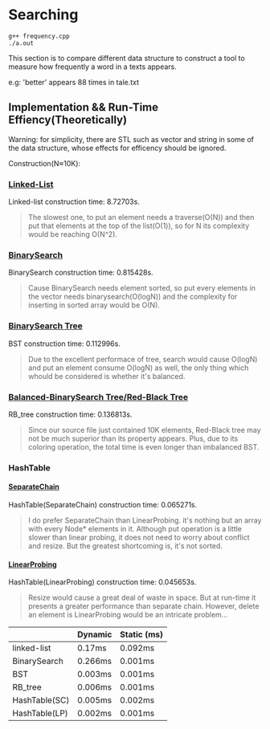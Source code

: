 # Searching

`g++ frequency.cpp`    
`./a.out`  

This section is to compare different data structure to construct a tool to measure how frequently a word in a texts appears.  

e.g: 'better' appears 88 times in tale.txt  

## Implementation && Run-Time Effiency(Theoretically)

Warning: for simplicity, there are STL such as vector and string in some of the data structure, whose effects for efficency should be ignored.   

Construction(N≈10K):  

### [Linked-List](./header/linked_list.h)  

Linked-list construction time: 8.72703s. 
> The slowest one, to put an element needs a traverse(O(N)) and then put that elements at the top of the list(O(1)), so for N its complexity would be reaching O(N^2). 


### [BinarySearch](./header/binarysearch.h)  
BinarySearch construction time: 0.815428s.   
> Cause BinarySearch needs element sorted, so put every elements in the vector needs binarysearch(O(logN)) and the complexity for inserting in sorted array would be O(N).  

### [BinarySearch Tree](./header/BST.h)  
BST construction time: 0.112996s.  
> Due to the excellent performace of tree, search would cause O(logN) and put an element consume O(logN) as well, the only thing which whould be considered is whether it's balanced.  

### [Balanced-BinarySearch Tree/Red-Black Tree](./header/RB_tree.h)  
RB_tree construction time: 0.136813s.  
> Since our source file just contained 10K elements, Red-Black tree may not be much superior than its property appears. Plus, due to its coloring operation, the total time is even longer than imbalanced BST.  

### HashTable  

#### [SeparateChain](./header/SeparateChain.h)  
HashTable(SeparateChain) construction time: 0.065271s.  
> I do prefer SeparateChain than LinearProbing. it's nothing but an array with every Node* elements in it. Although put operation is a little slower than linear probing, it does not need to worry about conflict and resize. But the greatest shortcoming is, it's not sorted.  

#### [LinearProbing](./header/LinearProbing.h)  
HashTable(LinearProbing) construction time: 0.045653s.  
> Resize would cause a great deal of waste in space. But at run-time it presents a greater performance than separate chain. However, delete an element is LinearProbing would be an intricate problem...  

| |Dynamic |    Static (ms)| 
| --- |---| ---|
|linked-list  |  0.17ms  |   0.092ms |
|BinarySearch     |   0.266ms  |   0.001ms |
|BST             |    0.003ms   |  0.001ms |
|RB_tree        |     0.006ms   |  0.001ms |
|HashTable(SC) |     0.005ms    | 0.002ms |
|HashTable(LP)|      0.002ms    | 0.001ms |